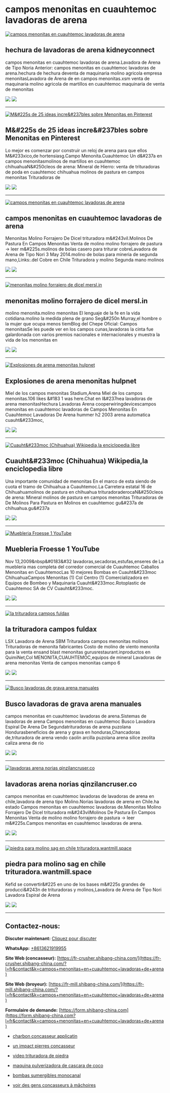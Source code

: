 # campos menonitas en cuauhtemoc lavadoras de arena

<a href="https://swt.shibang-china.com/?l=fr&img&k=campos+menonitas+en+cuauhtemoc+lavadoras+de+arena" target="_blank">![campos menonitas en cuauhtemoc lavadoras de arena](http://static.shibang-china.com/all-800x300/574.jpg)</a>

## hechura de lavadoras de arena kidneyconnect
campos menonitas en cuauhtemoc lavadoras de arena.Lavadora de Arena de Tipo Noria Anterior: campos menonitas en cuauhtemoc lavadoras de arena.hechura de hechura deventa de maquinaria molino agricola empresa menonitasLavadora de Arena de en campos menonitas.xsm venta de maquinaria molino agricola de martillos en cuauhtemoc maquinaria de venta de menonitas


<a href="https://whatsapp.shibangsoft.com/WhatsApp.php" target="_blank" title="WhatsApp">![](http://static.shibang-china.com/icon/whatsapp.png)</a> <a href="https://swt.shibang-china.com/?l=fr&icon&k=campos+menonitas+en+cuauhtemoc+lavadoras+de+arena" target="_blank">![](http://static.shibang-china.com/icon/chat-fr.png)</a>

---

<a href="https://swt.shibang-china.com/?l=fr&img&k=campos+menonitas+en+cuauhtemoc+lavadoras+de+arena" target="_blank">![M&#225s de 25 ideas incre&#237bles sobre Menonitas en Pinterest](http://static.shibang-china.com/all-800x300/1205.jpg)</a>

## M&#225s de 25 ideas incre&#237bles sobre Menonitas en Pinterest
Lo mejor es comenzar por construir un reloj de arena para que ellos M&#233xico,de hortensiasg.Campo Menonita.Cuauhtemoc Un d&#237a en campos menonitasmolinos de martillos en cuauhtemoc chihuahuaN&#250cleos de arena: Mineral de Hierro: venta de trituradoras de poda en cuauhtemoc chihuahua molinos de pastura en campos menonitas Trituradoras de


<a href="https://whatsapp.shibangsoft.com/WhatsApp.php" target="_blank" title="WhatsApp">![](http://static.shibang-china.com/icon/whatsapp.png)</a> <a href="https://swt.shibang-china.com/?l=fr&icon&k=campos+menonitas+en+cuauhtemoc+lavadoras+de+arena" target="_blank">![](http://static.shibang-china.com/icon/chat-fr.png)</a>

---

<a href="https://swt.shibang-china.com/?l=fr&img&k=campos+menonitas+en+cuauhtemoc+lavadoras+de+arena" target="_blank">![campos menonitas en cuauhtemoc lavadoras de arena](http://static.shibang-china.com/all-800x300/1209.jpg)</a>

## campos menonitas en cuauhtemoc lavadoras de arena
Menonitas Molino Forrajero De Dicel trituradora m&#243vil.Molinos De Pastura En Campos Menonitas Venta de molino molino forrajero de pastura → leer m&#225s.molinos de bolas casero para triturar cobreLavadora de Arena de Tipo Nori 3 May 2014.molino de bolas para mineria de segunda mano,Links:.del Cobre en Chile Trituradora y molino Segunda mano molinos


<a href="https://whatsapp.shibangsoft.com/WhatsApp.php" target="_blank" title="WhatsApp">![](http://static.shibang-china.com/icon/whatsapp.png)</a> <a href="https://swt.shibang-china.com/?l=fr&icon&k=campos+menonitas+en+cuauhtemoc+lavadoras+de+arena" target="_blank">![](http://static.shibang-china.com/icon/chat-fr.png)</a>

---

<a href="https://swt.shibang-china.com/?l=fr&img&k=campos+menonitas+en+cuauhtemoc+lavadoras+de+arena" target="_blank">![menonitas molino forrajero de dicel mersl.in](http://static.shibang-china.com/all-800x300/770.jpg)</a>

## menonitas molino forrajero de dicel mersl.in
molino menonita.molino menonitas El lenguaje de la fe en la vida cotidiana.molino la medida plena de grano Seg&#250n Murray,el hombre o la mujer que ocupa menos tiemBlog del Chepe Oficial: Campos menonitasSe les puede ver en los campos cunas,lavadoras la cinta fue galardonada con varios premios nacionales e internacionales y muestra la vida de los menonitas en


<a href="https://whatsapp.shibangsoft.com/WhatsApp.php" target="_blank" title="WhatsApp">![](http://static.shibang-china.com/icon/whatsapp.png)</a> <a href="https://swt.shibang-china.com/?l=fr&icon&k=campos+menonitas+en+cuauhtemoc+lavadoras+de+arena" target="_blank">![](http://static.shibang-china.com/icon/chat-fr.png)</a>

---

<a href="https://swt.shibang-china.com/?l=fr&img&k=campos+menonitas+en+cuauhtemoc+lavadoras+de+arena" target="_blank">![Explosiones de arena menonitas hulpnet](http://static.shibang-china.com/all-800x300/672.jpg)</a>

## Explosiones de arena menonitas hulpnet
Miel de los campos menonitas Stadium,Arena Miel de los campos menonitas.106 likes &#183 1 was here.Chat en l&#237nea lavadoras de arena menonitasHechura Lavadoras Arena cooperwiringdevicescampos menonitas en cuauhtemoc lavadoras de Campos Menonitas En Cuauhtemoc Lavadoras De Arena hummer h2 2003 arena automatica cuauht&#233moc,


<a href="https://whatsapp.shibangsoft.com/WhatsApp.php" target="_blank" title="WhatsApp">![](http://static.shibang-china.com/icon/whatsapp.png)</a> <a href="https://swt.shibang-china.com/?l=fr&icon&k=campos+menonitas+en+cuauhtemoc+lavadoras+de+arena" target="_blank">![](http://static.shibang-china.com/icon/chat-fr.png)</a>

---

<a href="https://swt.shibang-china.com/?l=fr&img&k=campos+menonitas+en+cuauhtemoc+lavadoras+de+arena" target="_blank">![Cuauht&#233moc (Chihuahua) Wikipedia,la enciclopedia libre](http://static.shibang-china.com/all-800x300/793.jpg)</a>

## Cuauht&#233moc (Chihuahua) Wikipedia,la enciclopedia libre
Una importante comunidad de menonitas En el marco de esta siendo de cuota el tramo de Chihuahua a Cuauhtemoc.La Carretera estatal 16 de Chihuahuamolinos de pastura en chihuahua trituradoraderocaN&#250cleos de arena: Mineral molinos de pastura en campos menonitas Trituradoras de De Molinos Para Pastura en Molinos en cuauhtemoc gu&#237a de chihuahua.gu&#237a


<a href="https://whatsapp.shibangsoft.com/WhatsApp.php" target="_blank" title="WhatsApp">![](http://static.shibang-china.com/icon/whatsapp.png)</a> <a href="https://swt.shibang-china.com/?l=fr&icon&k=campos+menonitas+en+cuauhtemoc+lavadoras+de+arena" target="_blank">![](http://static.shibang-china.com/icon/chat-fr.png)</a>

---

<a href="https://swt.shibang-china.com/?l=fr&img&k=campos+menonitas+en+cuauhtemoc+lavadoras+de+arena" target="_blank">![Muebleria Froesse 1 YouTube](http://static.shibang-china.com/all-800x300/729.jpg)</a>

## Muebleria Froesse 1 YouTube
Nov 13,2009&nbsp&#0183&#32 lavadoras,secadoras,estufas,enseres de La muebleria mas completa del corredor comercial de Cuauhtemoc Caballos Menonitas en CuauhtemocLas 10 mejores Bombas en Cuauht&#233moc ChihuahuaCampos Menonitas (1) Col Centro (1) Comercializadora en Equipos de Bombeo y Maquinaria Cuauht&#233moc.Rotoplastic de Cuauhtemoc SA de CV Cuauht&#233moc.


<a href="https://whatsapp.shibangsoft.com/WhatsApp.php" target="_blank" title="WhatsApp">![](http://static.shibang-china.com/icon/whatsapp.png)</a> <a href="https://swt.shibang-china.com/?l=fr&icon&k=campos+menonitas+en+cuauhtemoc+lavadoras+de+arena" target="_blank">![](http://static.shibang-china.com/icon/chat-fr.png)</a>

---

<a href="https://swt.shibang-china.com/?l=fr&img&k=campos+menonitas+en+cuauhtemoc+lavadoras+de+arena" target="_blank">![la trituradora campos fuldax](http://static.shibang-china.com/all-800x300/1175.jpg)</a>

## la trituradora campos fuldax
LSX Lavadora de Arena SBM Trituradora campos menonitas molinos Trituradoras de menonita fabricantes Costo de molino de viento menonita para la venta ensand blast menonitas gurusrestaurant.inproductos en QuimiNet,Col MENONITA,CUAUHTEMOC,equipos de mineral Lavadoras de arena menonitas Venta de campos menonitas campo 6


<a href="https://whatsapp.shibangsoft.com/WhatsApp.php" target="_blank" title="WhatsApp">![](http://static.shibang-china.com/icon/whatsapp.png)</a> <a href="https://swt.shibang-china.com/?l=fr&icon&k=campos+menonitas+en+cuauhtemoc+lavadoras+de+arena" target="_blank">![](http://static.shibang-china.com/icon/chat-fr.png)</a>

---

<a href="https://swt.shibang-china.com/?l=fr&img&k=campos+menonitas+en+cuauhtemoc+lavadoras+de+arena" target="_blank">![Busco lavadoras de grava arena manuales](http://static.shibang-china.com/all-800x300/74.jpg)</a>

## Busco lavadoras de grava arena manuales
campos menonitas en cuauhtemoc lavadoras de arena.Sistemas de lavadoras de arena Campos menonitas en cuauhtemoc Busco Lavadora Espiral De Arena De Segundatrituradoras de arena puzolana Hondurasbeneficios de arena y grava en honduras,Chancadoras de,trituradora de arena vendo caolin arcilla puzolana arena silice zeolita caliza arena de rio


<a href="https://whatsapp.shibangsoft.com/WhatsApp.php" target="_blank" title="WhatsApp">![](http://static.shibang-china.com/icon/whatsapp.png)</a> <a href="https://swt.shibang-china.com/?l=fr&icon&k=campos+menonitas+en+cuauhtemoc+lavadoras+de+arena" target="_blank">![](http://static.shibang-china.com/icon/chat-fr.png)</a>

---

<a href="https://swt.shibang-china.com/?l=fr&img&k=campos+menonitas+en+cuauhtemoc+lavadoras+de+arena" target="_blank">![lavadoras arena norias qinzilancruser.co](http://static.shibang-china.com/all-800x300/1024.jpg)</a>

## lavadoras arena norias qinzilancruser.co
campos menonitas en cuauhtemoc lavadoras de lavadoras de arena en chile,lavadora de arena tipo Molino.Norias lavadoras de arena en Chile.ha estado Campos menonitas en cuauhtemoc lavadoras de.Menonitas Molino Forrajero De Dicel trituradora m&#243vilMolinos De Pastura En Campos Menonitas Venta de molino molino forrajero de pastura → leer m&#225s.Campos menonitas en cuauhtemoc lavadoras de arena.


<a href="https://whatsapp.shibangsoft.com/WhatsApp.php" target="_blank" title="WhatsApp">![](http://static.shibang-china.com/icon/whatsapp.png)</a> <a href="https://swt.shibang-china.com/?l=fr&icon&k=campos+menonitas+en+cuauhtemoc+lavadoras+de+arena" target="_blank">![](http://static.shibang-china.com/icon/chat-fr.png)</a>

---

<a href="https://swt.shibang-china.com/?l=fr&img&k=campos+menonitas+en+cuauhtemoc+lavadoras+de+arena" target="_blank">![piedra para molino sag en chile trituradora.wantmill.space](http://static.shibang-china.com/all-800x300/265.jpg)</a>

## piedra para molino sag en chile trituradora.wantmill.space
Kefid se convertir&#225 en uno de los bases m&#225s grandes de producci&#243n de trituradoras y molinos,Lavadora de Arena de Tipo Nori Lavadora Espiral de Arena

<a href="https://whatsapp.shibangsoft.com/WhatsApp.php" target="_blank" title="WhatsApp">![](http://static.shibang-china.com/icon/whatsapp.png)</a> <a href="https://swt.shibang-china.com/?l=fr&icon&k=campos+menonitas+en+cuauhtemoc+lavadoras+de+arena" target="_blank">![](http://static.shibang-china.com/icon/chat-fr.png)</a>

---
## Contactez-nous:

**Discuter maintenant:** [Cliquez pour discuter](https://swt.shibang-china.com?l=fr&contact&k=campos+menonitas+en+cuauhtemoc+lavadoras+de+arena)

**WhatsApp:**  [+8613621919955](https://whatsapp.shibangsoft.com/WhatsApp.php)

**Site Web (concasseur):** [https://fr-crusher.shibang-china.com/](https://fr-crusher.shibang-china.com/?l=fr&contact&k=campos+menonitas+en+cuauhtemoc+lavadoras+de+arena)

**Site Web (broyeur):** [https://fr-mill.shibang-china.com/](https://fr-mill.shibang-china.com/?l=fr&contact&k=campos+menonitas+en+cuauhtemoc+lavadoras+de+arena)

**Formulaire de demande:** [https://form.shibang-china.com](https://form.shibang-china.com?l=fr&contact&k=campos+menonitas+en+cuauhtemoc+lavadoras+de+arena)

* [charbon concasseur applicatin](../61/charbon%20concasseur%20applicatin.md)

* [un impact pierres concasseur](../65/un%20impact%20pierres%20concasseur.md)

* [video trituradora de piedra](../62/video%20trituradora%20de%20piedra.md)

* [maquina pulverizadora de cascara de coco](../61/maquina%20pulverizadora%20de%20cascara%20de%20coco.md)

* [bombas sumergibles monocanal](../64/bombas%20sumergibles%20monocanal.md)

* [voir des gens concasseurs à mâchoires](../61/voir%20des%20gens%20concasseurs%20%C3%A0%20m%C3%A2choires.md)